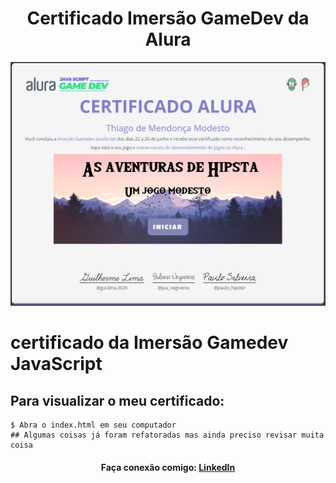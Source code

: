 <h1 align="center">
    <h1 align="center">Certificado Imersão GameDev da Alura</h1>
    <img alt="Logo" src="https://github.com/thmod-on/Alura_imersao_GmeDev_Certificado/blob/master/certificado.PNG"/>				 
    <br>
</h1>

# certificado da Imersão Gamedev JavaScript

## Para visualizar o meu certificado:

```
$ Abra o index.html em seu computador
## Algumas coisas já foram refatoradas mas ainda preciso revisar muita coisa
```

<h4 align="center">
    Faça conexão comigo: <a href="https://www.linkedin.com/in/thiago-de-mendon%C3%A7a-modesto-42bb23166/" target="_blank">LinkedIn</a>
</h4>